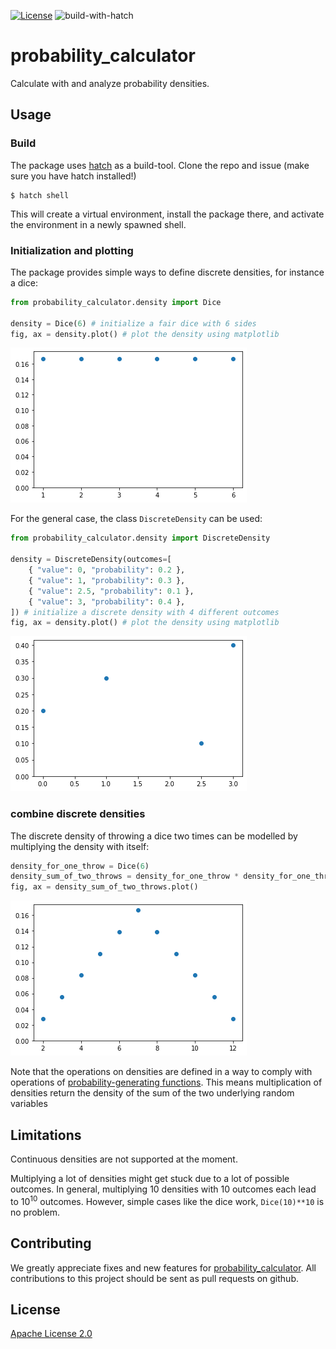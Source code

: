 [![License](https://img.shields.io/badge/License-Apache_2.0-blue.svg)](https://opensource.org/licenses/Apache-2.0) 
![build-with-hatch](https://github.com/mschlund/probability_calculator/actions/workflows/python-package-with-hatch.yml/badge.svg)


# probability_calculator

Calculate with and analyze probability densities.

## Usage

### Build

The package uses [hatch](https://hatch.pypa.io/latest/install/) as a build-tool.
Clone the repo and issue (make sure you have hatch installed!)

```
$ hatch shell
```
This will create a virtual environment, install the package there, and activate the environment in a newly spawned shell.

### Initialization and plotting

The package provides simple ways to define discrete densities, for instance a dice:


```python
from probability_calculator.density import Dice

density = Dice(6) # initialize a fair dice with 6 sides
fig, ax = density.plot() # plot the density using matplotlib
```
    
![png](README_files/README_1_0.png)
    


For the general case, the class `DiscreteDensity` can be used:


```python
from probability_calculator.density import DiscreteDensity

density = DiscreteDensity(outcomes=[
    { "value": 0, "probability": 0.2 },
    { "value": 1, "probability": 0.3 },
    { "value": 2.5, "probability": 0.1 },
    { "value": 3, "probability": 0.4 },
]) # initialize a discrete density with 4 different outcomes
fig, ax = density.plot() # plot the density using matplotlib
```


    
![png](README_files/README_3_0.png)
    


### combine discrete densities

The discrete density of throwing a dice two times can be modelled by multiplying the density with itself:


```python
density_for_one_throw = Dice(6)
density_sum_of_two_throws = density_for_one_throw * density_for_one_throw # same as density_for_one_throw**2
fig, ax = density_sum_of_two_throws.plot()
```


    
![png](README_files/README_5_0.png)
    


Note that the operations on densities are defined in a way to comply with operations of [probability-generating functions](https://en.wikipedia.org/wiki/Probability-generating_function).
This means multiplication of densities return the density of the sum of the two underlying random variables

## Limitations

Continuous densities are not supported at the moment.

Multiplying a lot of densities might get stuck due to a lot of possible outcomes. In general, multiplying 10 densities with 10 outcomes each lead to $10^{10}$ outcomes. However, simple cases like the dice work, `Dice(10)**10` is no problem.


## Contributing
We greatly appreciate fixes and new features for [probability_calculator](https://github.com/HendrikRoehm/probability_calculator). All contributions to this project should be sent as pull requests on github.

## License

[Apache License 2.0](LICENSE)
